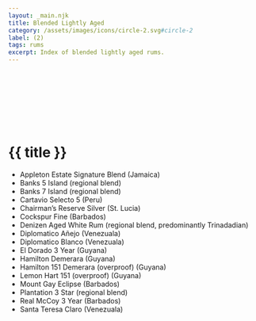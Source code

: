 ```yaml
---
layout: _main.njk
title: Blended Lightly Aged
category: /assets/images/icons/circle-2.svg#circle-2
label: (2)
tags: rums
excerpt: Index of blended lightly aged rums.
---
```

<!-- markdownlint-disable MD025 -->
# {{ title }}<icon-l space="1em" label="(2)"><span class="with-icon"><svg class="icon"><use href="/assets/images/icons/circle-2.svg#circle-2"></use></svg></span></icon-l>
<!-- markdownlint-disable MD025 -->

<div class="index col-2">

* Appleton Estate Signature Blend (Jamaica)
* Banks 5 Island (regional blend)
* Banks 7 Island (regional blend)
* Cartavio Selecto 5 (Peru)
* Chairman&rsquo;s Reserve Silver (St. Lucia)
* Cockspur Fine (Barbados)
* Denizen Aged White Rum (regional blend, predominantly Trinadadian)
* Diplomatico Añejo (Venezuala)
* Diplomatico Blanco (Venezuala)
* El Dorado 3 Year (Guyana)
* Hamilton Demerara (Guyana)
* Hamilton 151 Demerara (overproof) (Guyana)
* Lemon Hart 151 (overproof) (Guyana)
* Mount Gay Eclipse (Barbados)
* Plantation 3 Star (regional blend)
* Real McCoy 3 Year (Barbados)
* Santa Teresa Claro (Venezuala)

</div>
